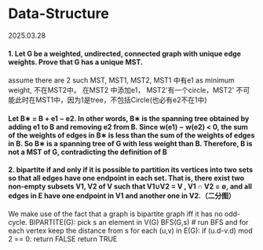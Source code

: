 # Data-Structure
2025.03.28
#### 1. Let G be a weighted, undirected, connected graph with unique edge weights. Prove that G has a unique MST.
assume there are 2 such MST, MST1, MST2, MST1 中有e1 as minimum weight, 不在MST2中。 在MST2 中添加e1， MST2'有一个circle，MST2' 不可能此时在MST1中，因为1是tree，不包括Circle(也必有e2不在1中)
#### Let B∗ = B + e1 − e2. In other words, B∗ is the spanning tree obtained by adding e1 to B and removing e2 from B. Since w(e1) − w(e2) < 0, the sum of the weights of edges in B∗ is less than the sum of the weights of edges in B. So B∗ is a spanning tree of G with less weight than B. Therefore, B is not a MST of G, contradicting the definition of B
#### 2. bipartite if and only if it is possible to partition its vertices into two sets so that all edges have one endpoint in each set. That is, there exist two non-empty subsets V1, V2 of V such that V1∪V2 = V , V1 ∩ V2 = ∅, and all edges in E have one endpoint in V1 and another one in V2.（二分图）
We make use of the fact that a graph is bipartite graph iff it has no odd-cycle.
BIPARTITE(G):
    pick s an element in V(G)
    BFS(G,s) # run BFS and for each vertex keep the distance from s
    for each (u,v) in E(G):
      if (u.d-v.d) mod 2 == 0:
        return FALSE
    return TRUE

